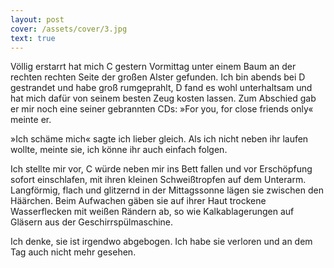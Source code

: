 ```yaml
---
layout: post
cover: /assets/cover/3.jpg
text: true
---
```

Völlig erstarrt hat mich C gestern Vormittag unter einem Baum an der rechten rechten Seite der großen Alster gefunden. Ich bin abends bei D gestrandet und habe groß rumgeprahlt, D fand es wohl unterhaltsam und hat mich dafür von seinem besten Zeug kosten lassen. Zum Abschied gab er mir noch eine seiner gebrannten CDs: »For you, for close friends only« meinte er.

»Ich schäme mich« sagte ich lieber gleich. Als ich nicht neben ihr laufen wollte, meinte sie, ich könne ihr auch einfach folgen. 

Ich stellte mir vor, C würde neben mir ins Bett fallen und vor Erschöpfung sofort einschlafen, mit ihren kleinen Schweißtropfen auf dem Unterarm. Langförmig, flach und glitzernd in der Mittagssonne lägen sie zwischen den Häärchen. Beim Aufwachen gäben sie auf ihrer Haut trockene Wasserflecken mit weißen Rändern ab, so wie Kalkablagerungen auf Gläsern aus der Geschirrspülmaschine.

Ich denke, sie ist irgendwo abgebogen. Ich habe sie verloren und an dem Tag auch nicht mehr gesehen.
